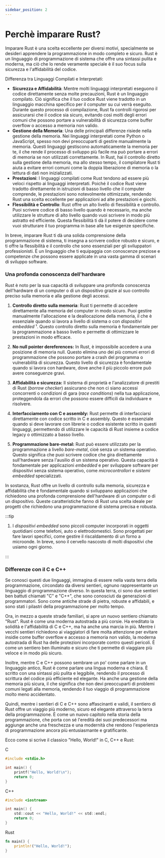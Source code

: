 ```yaml
---
sidebar_position: 2
---
```


# Perchè imparare Rust?
Imparare Rust è una scelta eccellente per diversi motivi, specialmente se desideri apprendere la programmazione in modo completo e sicuro. Rust è un linguaggio di programmazione di sistema che offre una sintassi pulita e moderna, ma ciò che lo rende veramente speciale è il suo focus sulla sicurezza e l'affidabilità del codice.

Differenza tra Linguaggi Compilati e Interpretati:
- **Sicurezza e Affidabilità**: Mentre molti linguaggi interpretati eseguono il codice direttamente senza molte precauzioni, Rust è un linguaggio compilato. Ciò significa che il tuo codice Rust viene tradotto in un linguaggio macchina specifico per il computer su cui verrà eseguito. Durante questo processo di compilazione, Rust fa controlli rigorosi per assicurarsi che il codice sia sicuro, evitando così molti degli errori comuni che possono portare a vulnerabilità di sicurezza come buffer overflow o accesso a memoria non valido.
- **Gestione della Memoria**: Una delle principali differenze risiede nella gestione della memoria. Nei linguaggi interpretati come Python o JavaScript, spesso non devi preoccuparti di gestire manualmente la memoria. Questi linguaggi gestiscono automaticamente la memoria per te, il che rende il processo di sviluppo più facile ma può portare a errori di memoria se non utilizzati correttamente. In Rust, hai il controllo diretto sulla gestione della memoria, ma allo stesso tempo, il compilatore Rust ti aiuta a evitare errori comuni come la doppia liberazione di memoria o la lettura di dati non inizializzati.
- **Prestazioni**: I linguaggi compilati come Rust tendono ad essere più veloci rispetto ai linguaggi interpretati. Poiché il codice Rust viene tradotto direttamente in istruzioni di basso livello che il computer comprende, le prestazioni sono notevolmente ottimizzate, rendendo Rust una scelta eccellente per applicazioni ad alte prestazioni e giochi.
- **Flessibilità e Controllo**: Rust offre un alto livello di flessibilità e controllo. Puoi scrivere codice di basso livello quando è necessario, ma anche utilizzare le strutture di alto livello quando vuoi scrivere in modo più astratto ed efficiente. Questa flessibilità ti dà il potere di decidere come vuoi strutturare il tuo programma in base alle tue esigenze specifiche.

In breve, imparare Rust ti dà una solida comprensione della programmazione di sistema, ti insegna a scrivere codice robusto e sicuro, e ti offre la flessibilità e il controllo che sono essenziali per gli sviluppatori professionisti. È un linguaggio che ti equipaggia con conoscenze preziose e competenze che possono essere applicate in una vasta gamma di scenari di sviluppo software.

### Una profonda conoscenza dell'hardware
Rust è noto per la sua capacità di sviluppare una profonda conoscenza dell'hardware di un computer o di un dispositivo grazie al suo controllo preciso sulla memoria e alla gestione degli accessi.

 1. **Controllo diretto sulla memoria**: Rust ti permette di accedere direttamente alla memoria del computer in modo sicuro. Puoi gestire manualmente l'allocazione e la deallocazione della memoria, il che è essenziale quando si lavora a livello di sistema o con *dispositivi embedded* ¹. Questo controllo diretto sulla memoria è fondamentale per la programmazione a basso livello e permette di ottimizzare le prestazioni in modo efficace.

 2. **No null pointer dereferences:** In Rust, è impossibile accedere a una posizione di memoria null. Questo elimina uno dei più comuni errori di programmazione che possono portare a crash del programma o vulnerabilità di sicurezza. Questo livello di sicurezza è fondamentale quando si lavora con hardware, dove anche il più piccolo errore può avere conseguenze gravi.

 3. **Affidabilità e sicurezza:** Il sistema di proprietà e l'analizzatore di prestiti di Rust (*borrow checker*) assicurano che non ci siano accessi concorrenti o condizioni di gara (*race conditions*) nella tua applicazione, proteggendola da errori che possono essere difficili da individuare e risolvere.

 4. **Interfacciamento con C e assembly:** Rust permette di interfacciarsi direttamente con codice scritto in C e assembly. Questo è essenziale quando si deve lavorare con librerie o codice esistente scritto in questi linguaggi, permettendo di utilizzare le capacità di Rust insieme a codice legacy o ottimizzato a basso livello.

 5. **Programmazione bare-metal:** Rust può essere utilizzato per la programmazione a livello *bare-metal*, cioè senza un sistema operativo. Questo significa che puoi scrivere codice che gira direttamente sull'hardware senza l'ausilio di un sistema operativo. Questa capacità è fondamentale per applicazioni *embedded* e per sviluppare software per dispositivi senza sistema operativo, come *microcontrollori* e *sistemi embedded* specializzati.

In sostanza, Rust offre un livello di controllo sulla memoria, sicurezza e affidabilità che è fondamentale quando si sviluppano applicazioni che richiedono una profonda comprensione dell'hardware di un computer o di un dispositivo. Queste caratteristiche fanno di Rust una scelta ideale per progetti che richiedono una programmazione di sistema precisa e robusta.

:::tip

1. I *dispositivi embedded* sono piccoli computer incorporati in oggetti quotidiani come telefoni, auto o elettrodomestici. Sono progettati per fare lavori specifici, come gestire il riscaldamento di un forno a microonde. In breve, sono il cervello nascosto di molti dispositivi che usiamo ogni giorno.

:::

### Differenze con il C e C++
Se conosci questi due linguaggi, immagina di essere nella vasta terra della programmazione, circondato da diversi sentieri, ognuno rappresentante un linguaggio di programmazione diverso. In questa terra, ci sono due sentieri ben battuti chiamati "C" e "C++", che sono conosciuti da generazioni di programmatori. Sono come antiche strade di pietra, robuste e affidabili, e sono stati i pilastri della programmazione per molto tempo.

Ora, in mezzo a queste strade familiari, si apre un nuovo sentiero chiamato "Rust". Rust è come una moderna autostrada a più corsie. Ha ereditato la solidità e l'affidabilità di C e C++, ma ha anche una marcia in più. Mentre i vecchi sentieri richiedono ai viaggiatori di fare molta attenzione per evitare insidie come buffer overflow e accesso a memoria non valido, la moderna autostrada di Rust ha delle protezioni incorporate contro questi pericoli. È come un sentiero ben illuminato e sicuro che ti permette di viaggiare più veloce e in modo più sicuro.

Inoltre, mentre C e C++ possono sembrare un po' come parlare in un linguaggio antico, Rust è come parlare una lingua moderna e chiara. È scritto con una sintassi più pulita e leggibile, rendendo il processo di scrittura del codice più efficiente ed elegante. Ha anche una gestione della memoria più sicura, il che significa che non devi preoccuparti di problemi comuni legati alla memoria, rendendo il tuo viaggio di programmazione molto meno accidentato.

Quindi, mentre i sentieri di C e C++ sono affascinanti e validi, il sentiero di Rust offre un viaggio più moderno, sicuro ed elegante attraverso la terra della programmazione. È come un nuovo capitolo nella storia della programmazione, che porta con sé l'eredità dei suoi predecessori ma aggiunge anche una freschezza e una modernità che rendono l'esperienza di programmazione ancora più entusiasmante e gratificante.

Ecco come si scrive il classico "Hello, World!" in C, C++ e Rust:

C
```c
#include <stdio.h>

int main() {
    printf("Hello, World!\n");
    return 0;
}
```

C++
```c
#include <iostream>

int main() {
    std::cout << "Hello, World!" << std::endl;
    return 0;
}
```

Rust
```rust
fn main() {
    println!("Hello, World!");
}
```